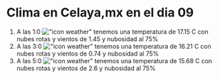 # Clima en Celaya,mx en el dia 09

1. A las 1:0 !["icon weather"](http://openweathermap.org/img/w/04n.png) tenemos una temperatura de 17.15 C con nubes rotas y  vientos de 1.45 y nubosidad al 75%
1. A las 3:0 !["icon weather"](http://openweathermap.org/img/w/04n.png) tenemos una temperatura de 16.21 C con nubes rotas y  vientos de 0.74 y nubosidad al 75%
1. A las 5:0 !["icon weather"](http://openweathermap.org/img/w/04n.png) tenemos una temperatura de 15.68 C con nubes rotas y  vientos de 2.6 y nubosidad al 75%

